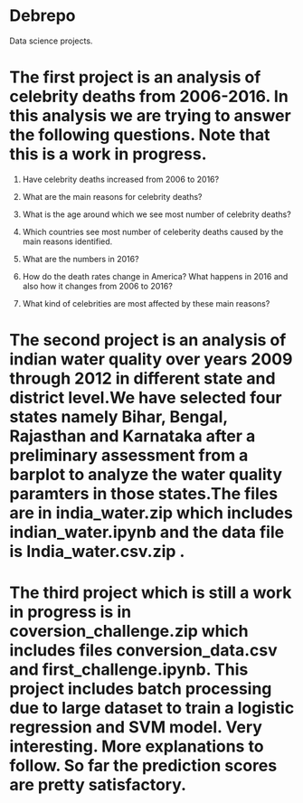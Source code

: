 # Debrepo
Data science projects.

# The first project is an analysis of celebrity deaths from 2006-2016. In this analysis we are trying to answer the following questions. Note that this is a work in progress.

1) Have celebrity deaths increased from 2006 to 2016?

2) What are the main reasons for celebrity deaths?

3) What is the age around which we see most number of celebrity deaths?

4) Which countries see most number of celeberity deaths caused by the main reasons identified.

5) What are the numbers in 2016?

6) How do the death rates change in America? What happens in 2016 and also how it changes from 2006 to 2016?

7) What kind of celebrities are most affected by these main reasons?



# The second project is an analysis of indian water quality over years 2009 through 2012 in different state and district level.We have selected four states namely Bihar, Bengal, Rajasthan and Karnataka after a preliminary assessment from a barplot to analyze the water quality paramters in those states.The files are in india_water.zip which includes indian_water.ipynb and the data file is India_water.csv.zip .



# The third project which is still a work in progress is in coversion_challenge.zip which includes files conversion_data.csv and first_challenge.ipynb. This project includes batch processing due to large dataset to train a logistic regression and SVM model. Very interesting. More explanations to follow. So far the prediction scores are pretty satisfactory.
